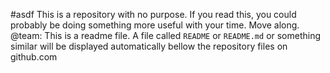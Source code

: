 #asdf
This is a repository with no purpose. If you read this, you could probably be doing something more useful with your time.
Move along.
@team:
This is a readme file. A file called `README` or `README.md` or something similar will be displayed automatically bellow the repository files on github.com

